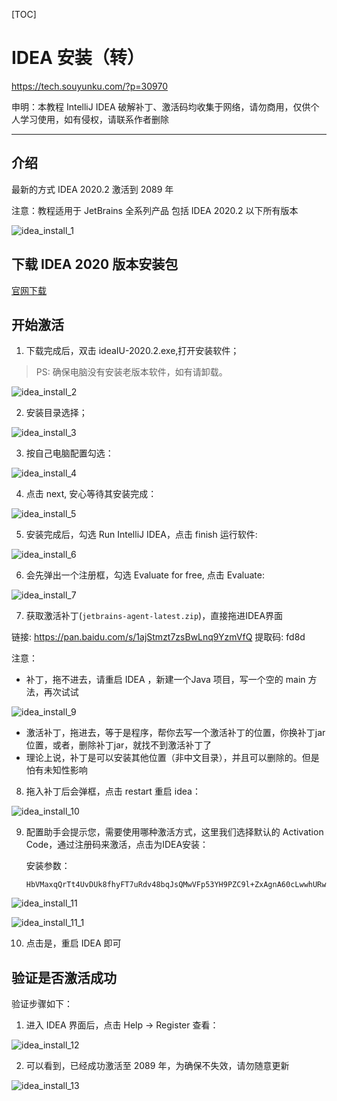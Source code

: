 [TOC]



# IDEA 安装（转）

https://tech.souyunku.com/?p=30970

申明：本教程 IntelliJ IDEA 破解补丁、激活码均收集于网络，请勿商用，仅供个人学习使用，如有侵权，请联系作者删除

------

## 介绍

最新的方式 IDEA 2020.2 激活到 2089 年

注意：教程适用于 JetBrains 全系列产品 包括 IDEA 2020.2 以下所有版本

![idea_install_1](https://github.com/HomanLiang/programming-summary/blob/main/software/idea/idea_install_1.png?raw=true)



## 下载 **IDEA** 2020 版本安装包

 [官网下载](https://www.runoob.com)



## 开始激活

1. 下载完成后，双击 ideaIU-2020.2.exe,打开安装软件；

>  PS: 确保电脑没有安装老版本软件，如有请卸载。

![idea_install_2](https://github.com/HomanLiang/programming-summary/blob/main/software/idea/idea_install_2.png?raw=true)

2. 安装目录选择；

![idea_install_3](https://github.com/HomanLiang/programming-summary/blob/main/software/idea/idea_install_3.png?raw=true)

3. 按自己电脑配置勾选：

![idea_install_4](https://github.com/HomanLiang/programming-summary/blob/main/software/idea/idea_install_4.png?raw=true)

4. 点击 next, 安心等待其安装完成：

![idea_install_5](https://github.com/HomanLiang/programming-summary/blob/main/software/idea/idea_install_5.png?raw=true)

5. 安装完成后，勾选 Run IntelliJ IDEA，点击 finish 运行软件:

![idea_install_6](https://github.com/HomanLiang/programming-summary/blob/main/software/idea/idea_install_6.png?raw=true)

6. 会先弹出一个注册框，勾选 Evaluate for free, 点击 Evaluate:

![idea_install_7](https://github.com/HomanLiang/programming-summary/blob/main/software/idea/idea_install_7.png?raw=true)

7. 获取激活补丁(`jetbrains-agent-latest.zip`)，直接拖进IDEA界面

链接: https://pan.baidu.com/s/1ajStmzt7zsBwLnq9YzmVfQ 
提取码: fd8d

注意：

- 补丁，拖不进去，请重启 IDEA ，新建一个Java 项目，写一个空的 main 方法，再次试试

![idea_install_9](https://github.com/HomanLiang/programming-summary/blob/main/software/idea/idea_install_9.png?raw=true)

- 激活补丁，拖进去，等于是程序，帮你去写一个激活补丁的位置，你换补丁jar位置，或者，删除补丁jar，就找不到激活补丁了
- 理论上说，补丁是可以安装其他位置（非中文目录），并且可以删除的。但是怕有未知性影响



8. 拖入补丁后会弹框，点击 restart 重启 idea：

![idea_install_10](https://github.com/HomanLiang/programming-summary/blob/main/software/idea/idea_install_10.png?raw=true)

9. 配置助手会提示您，需要使用哪种激活方式，这里我们选择默认的 Activation Code，通过注册码来激活，点击为IDEA安装：

   安装参数：

   ```
   HbVMaxqQrTt4UvDUk8fhyFT7uRdv48bqJsQMwVFp53YH9PZC9l+ZxAgnA60cLwwhURw/e4DcZZtle4tQzur4yWRk35qghES4JLFlmKty/UNiYh6RZyXeCNPTCvIqxT9HR2YKqQT93be6AfLTcbJwPSLO201g+HbMbg6+aK1MUJI
   ```


![idea_install_11](https://github.com/HomanLiang/programming-summary/blob/main/software/idea/idea_install_11.png?raw=true)

![idea_install_11_1](https://github.com/HomanLiang/programming-summary/blob/main/software/idea/idea_install_11_1.png?raw=true)

10. 点击是，重启 IDEA 即可





## 验证是否激活成功

验证步骤如下：

1.  进入 IDEA 界面后，点击 Help -> Register 查看：

   ![idea_install_12](https://github.com/HomanLiang/programming-summary/blob/main/software/idea/idea_install_12.png?raw=true)

2.  可以看到，已经成功激活至 2089 年，为确保不失效，请勿随意更新

![idea_install_13](https://github.com/HomanLiang/programming-summary/blob/main/software/idea/idea_install_13.png?raw=true)















